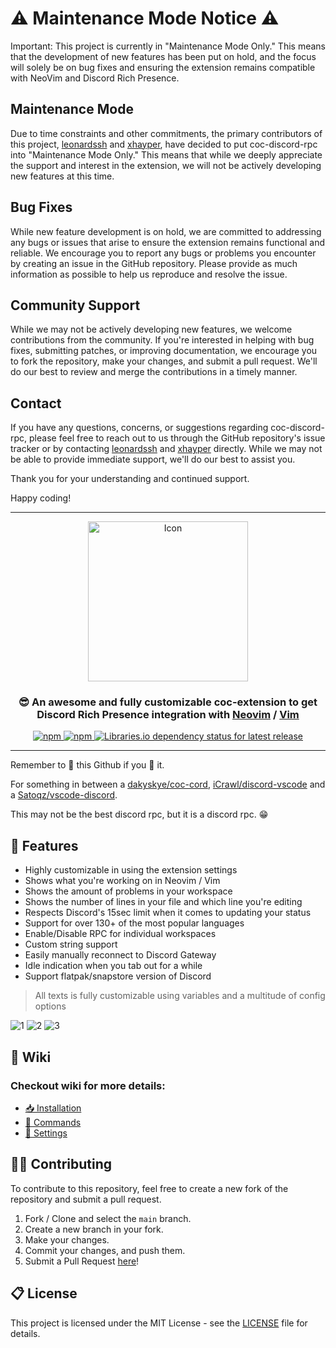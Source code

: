 # ⚠️ Maintenance Mode Notice ⚠️
Important: This project is currently in "Maintenance Mode Only." This means that the development of new features has been put on hold, and the focus will solely be on bug fixes and ensuring the extension remains compatible with NeoVim and Discord Rich Presence.

## Maintenance Mode
Due to time constraints and other commitments, the primary contributors of this project, [leonardssh](https://github.com/leonardssh) and [xhayper](https://github.com/xhayper), have decided to put coc-discord-rpc into "Maintenance Mode Only." This means that while we deeply appreciate the support and interest in the extension, we will not be actively developing new features at this time.

## Bug Fixes
While new feature development is on hold, we are committed to addressing any bugs or issues that arise to ensure the extension remains functional and reliable. We encourage you to report any bugs or problems you encounter by creating an issue in the GitHub repository. Please provide as much information as possible to help us reproduce and resolve the issue.

## Community Support
While we may not be actively developing new features, we welcome contributions from the community. If you're interested in helping with bug fixes, submitting patches, or improving documentation, we encourage you to fork the repository, make your changes, and submit a pull request. We'll do our best to review and merge the contributions in a timely manner.

## Contact
If you have any questions, concerns, or suggestions regarding coc-discord-rpc, please feel free to reach out to us through the GitHub repository's issue tracker or by contacting [leonardssh](https://github.com/leonardssh) and [xhayper](https://github.com/xhayper) directly. While we may not be able to provide immediate support, we'll do our best to assist you.

Thank you for your understanding and continued support.

Happy coding!

---

<p align="center">
    <img src="https://i.imgur.com/gpcIEF4.png" alt="Icon" align="center" width="256">
</p>

<h3 align="center">
    😎 An awesome and fully customizable coc-extension to get Discord Rich Presence integration with <a href="https://neovim.io/"><b>Neovim</b></a> / <a href="https://www.vim.org/"><b>Vim</b></a>
</h3>

<div align="center">
  <p>
    <a href="https://www.npmjs.com/package/coc-discord-rpc">
        <img src="https://img.shields.io/npm/v/coc-discord-rpc.svg?maxAge=3600&color=crimson&logo=npm" alt="npm" />
    </a>
    <a href="https://www.npmjs.com/package/coc-discord-rpc">
        <img src="https://img.shields.io/npm/dt/coc-discord-rpc.svg?maxAge=3600&logo=npm" alt="npm" />
    </a>
    <a href="https://libraries.io/npm/coc-discord-rpc">
        <img src="https://img.shields.io/librariesio/release/npm/coc-discord-rpc?maxAge=3600&logo=Libraries.io" alt="Libraries.io dependency status for latest release" />
    </a>
  </p>
</div>

---

Remember to 🌟 this Github if you 💖 it.

For something in between a [dakyskye/coc-cord](https://github.com/dakyskye/coc-cord), [iCrawl/discord-vscode](https://github.com/iCrawl/discord-vscode/) and a [Satoqz/vscode-discord](https://github.com/Satoqz/vscode-discord).

This may not be the best discord rpc, but it is a discord rpc. 😁

## 📌 Features

-   Highly customizable in using the extension settings
-   Shows what you're working on in Neovim / Vim
-   Shows the amount of problems in your workspace
-   Shows the number of lines in your file and which line you're editing
-   Respects Discord's 15sec limit when it comes to updating your status
-   Support for over 130+ of the most popular languages
-   Enable/Disable RPC for individual workspaces
-   Custom string support
-   Easily manually reconnect to Discord Gateway
-   Idle indication when you tab out for a while
-   Support flatpak/snapstore version of Discord

> All texts is fully customizable using variables and a multitude of config options

![1](https://i.imgur.com/GsZcyEo.png)
![2](https://i.imgur.com/ImVMp6j.png)
![3](https://i.imgur.com/9noFU8f.png)

## 📄 Wiki

### Checkout wiki for more details:

-   [📥 Installation](https://github.com/LeonardSSH/coc-discord-rpc/wiki/install)
-   [🤖 Commands](https://github.com/LeonardSSH/coc-discord-rpc/wiki/Using-the-commands)
-   [🔧 Settings](https://github.com/LeonardSSH/coc-discord-rpc/wiki/Using-the-configuration-file)

## 👨‍💻 Contributing

To contribute to this repository, feel free to create a new fork of the repository and submit a pull request.

1. Fork / Clone and select the `main` branch.
2. Create a new branch in your fork.
3. Make your changes.
4. Commit your changes, and push them.
5. Submit a Pull Request [here](https://github.com/LeonardSSH/coc-discord-rpc/pulls)!

## 📋 License

This project is licensed under the MIT License - see the [LICENSE](LICENSE) file for details.

[coc-cord]: https://github.com/dakyskye/coc-cord
[discord-vscode]: https://github.com/iCrawl/discord-vscode/
[vscode-discord]: https://github.com/Satoqz/vscode-discord

<!-- vim: set ft=markdown: -->